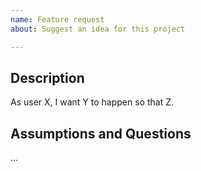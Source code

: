 ```yaml
---
name: Feature request
about: Suggest an idea for this project

---
```


## Description
<!-- Provide a quick overview of the feature -->
As user X, I want Y to happen so that Z.

<!--
## Acceptance Criteria
- [ ] Verify that users can X Y Z
-->

## Assumptions and Questions
<!-- Add any other context. Is there an associated storyboard? Attach the link/png/screenshot -->
...
